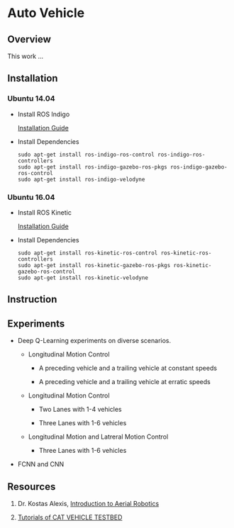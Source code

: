 # Auto Vehicle

## Overview

This work ...

## Installation

### Ubuntu 14.04 

- Install ROS Indigo
	
	[Installation Guide](http://wiki.ros.org/indigo/Installation/Ubuntu)

- Install Dependencies

	```
	sudo apt-get install ros-indigo-ros-control ros-indigo-ros-controllers
	sudo apt-get install ros-indigo-gazebo-ros-pkgs ros-indigo-gazebo-ros-control
	sudo apt-get install ros-indigo-velodyne
	```

### Ubuntu 16.04

- Install ROS Kinetic

	[Installation Guide](http://wiki.ros.org/kinetic/Installation/Ubuntu)

- Install Dependencies

	```
	sudo apt-get install ros-kinetic-ros-control ros-kinetic-ros-controllers
	sudo apt-get install ros-kinetic-gazebo-ros-pkgs ros-kinetic-gazebo-ros-control
	sudo apt-get install ros-kinetic-velodyne
	```

## Instruction

## Experiments

* Deep Q-Learning experiments on diverse scenarios.

	- Longitudinal Motion Control

		- A preceding vehicle and a trailing vehicle at constant speeds

		- A preceding vehicle and a trailing vehicle at erratic speeds

	- Longitudinal Motion Control

		- Two Lanes with 1-4 vehicles

		- Three Lanes with 1-6 vehicles

	- Longitudinal Motion and Latreral Motion Control

		- Three Lanes with 1-6 vehicles

* FCNN and CNN

## Resources

1. Dr. Kostas Alexis, [Introduction to Aerial Robotics](http://www.kostasalexis.com/introduction-to-aerial-robotics.html)

2. [Tutorials of CAT VEHICLE TESTBED](https://cps-vo.org/node/31792)


